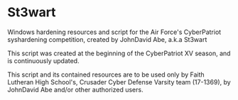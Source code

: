 # St3wart
Windows hardening resources and script for the Air Force's CyberPatriot syshardening competition, created by JohnDavid Abe, a.k.a St3wart

This script was created at the beginning of the CyberPatriot XV season, and is continuously updated. 

This script and its contained resources are to be used only by Faith Lutheran High School's, Crusader Cyber Defense Varsity team (17-1369), by JohnDavid Abe and/or other authorized users. 
